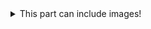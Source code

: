 <details>
  <summary>This part can include images!</summary>
![Image of Yaktocat](https://octodex.github.com/images/yaktocat.png)
  
![Image of osu!](https://i.redd.it/9q7hdnj4zec41.png)

![Image of Anime](https://images-na.ssl-images-amazon.com/images/I/911d5AdE4pL._RI_.jpg)

![Image of _v a p o r w a v e_](https://f4.bcbits.com/img/0017910051_0)

</details>
